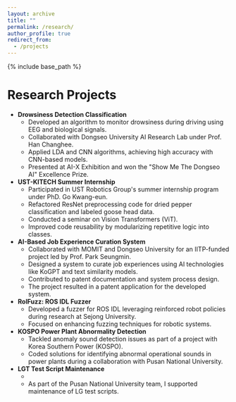 ```yaml
---
layout: archive
title: ""
permalink: /research/
author_profile: true
redirect_from:
  - /projects
---
```


{% include base_path %}

Research Projects
======
<ul>
  <li><strong>Drowsiness Detection Classification</strong>  
    <ul>
      <li>Developed an algorithm to monitor drowsiness during driving using EEG and biological signals.</li>
      <li>Collaborated with Dongseo University AI Research Lab under Prof. Han Changhee.</li>
      <li>Applied LDA and CNN algorithms, achieving high accuracy with CNN-based models.</li>
      <li>Presented at AI-X Exhibition and won the "Show Me The Dongseo AI" Excellence Prize.</li>
    </ul>
  </li>

  <li><strong>UST-KITECH Summer Internship</strong>  
    <ul>
      <li>Participated in UST Robotics Group's summer internship program under PhD. Go Kwang-eun.</li>
      <li>Refactored ResNet preprocessing code for dried pepper classification and labeled goose head data.</li>
      <li>Conducted a seminar on Vision Transformers (ViT).</li>
      <li>Improved code reusability by modularizing repetitive logic into classes.</li>
    </ul>
  </li>

  <li><strong>AI-Based Job Experience Curation System</strong>  
    <ul>
      <li>Collaborated with MOMIT and Dongseo University for an IITP-funded project led by Prof. Park Seungmin.</li>
      <li>Designed a system to curate job experiences using AI technologies like KoGPT and text similarity models.</li>
      <li>Contributed to patent documentation and system process design.</li>
      <li>The project resulted in a patent application for the developed system.</li>
    </ul>
  </li>

  <li><strong>RoIFuzz: ROS IDL Fuzzer</strong>  
    <ul>
      <li>Developed a fuzzer for ROS IDL leveraging reinforced robot policies during research at Sejong University.</li>
      <li>Focused on enhancing fuzzing techniques for robotic systems.</li>
    </ul>
  </li>

  <li><strong>KOSPO Power Plant Abnormality Detection</strong>  
    <ul>
      <li>Tackled anomaly sound detection issues as part of a project with Korea Southern Power (KOSPO).</li>
      <li>Coded solutions for identifying abnormal operational sounds in power plants during a collaboration with Pusan National University.</li>
    </ul>
  </li>

  <li><strong>LGT Test Script Maintenance</strong>  
    <ul>
      <li><li>As part of the Pusan ​​National University team, I supported maintenance of LG test scripts.</li>
    </ul>
  </li>
</ul>
